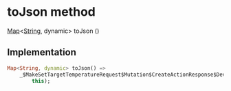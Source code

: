 


# toJson method








[Map](https://api.dart.dev/stable/2.12.3/dart-core/Map-class.html)&lt;[String](https://api.dart.dev/stable/2.12.3/dart-core/String-class.html), dynamic> toJson
()








## Implementation

```dart
Map<String, dynamic> toJson() =>
    _$MakeSetTargetTemperatureRequest$Mutation$CreateActionResponse$DeviceToJson(
        this);
```







